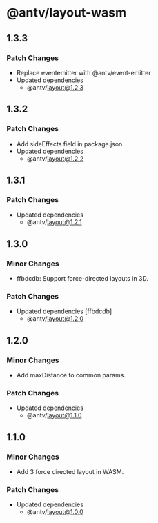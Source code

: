 # @antv/layout-wasm

## 1.3.3

### Patch Changes

- Replace eventemitter with @antv/event-emitter
- Updated dependencies
  - @antv/layout@1.2.3

## 1.3.2

### Patch Changes

- Add sideEffects field in package.json
- Updated dependencies
  - @antv/layout@1.2.2

## 1.3.1

### Patch Changes

- Updated dependencies
  - @antv/layout@1.2.1

## 1.3.0

### Minor Changes

- ffbdcdb: Support force-directed layouts in 3D.

### Patch Changes

- Updated dependencies [ffbdcdb]
  - @antv/layout@1.2.0

## 1.2.0

### Minor Changes

- Add maxDistance to common params.

### Patch Changes

- Updated dependencies
  - @antv/layout@1.1.0

## 1.1.0

### Minor Changes

- Add 3 force directed layout in WASM.

### Patch Changes

- Updated dependencies
  - @antv/layout@1.0.0
